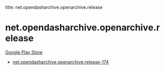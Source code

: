 title: net.opendasharchive.openarchive.release
# net.opendasharchive.openarchive.release


[Google Play Store](https://play.google.com/store/apps/details?id=net.opendasharchive.openarchive.release)


* [net.opendasharchive.openarchive.release-174](./net.opendasharchive.openarchive.release-174/)